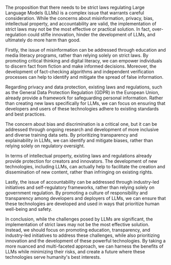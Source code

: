The proposition that there needs to be strict laws regulating Large Language Models (LLMs) is a complex issue that warrants careful consideration. While the concerns about misinformation, privacy, bias, intellectual property, and accountability are valid, the implementation of strict laws may not be the most effective or practical solution. In fact, over-regulation could stifle innovation, hinder the development of LLMs, and ultimately do more harm than good.

Firstly, the issue of misinformation can be addressed through education and media literacy programs, rather than relying solely on strict laws. By promoting critical thinking and digital literacy, we can empower individuals to discern fact from fiction and make informed decisions. Moreover, the development of fact-checking algorithms and independent verification processes can help to identify and mitigate the spread of false information.

Regarding privacy and data protection, existing laws and regulations, such as the General Data Protection Regulation (GDPR) in the European Union, already provide a framework for safeguarding personal information. Rather than creating new laws specifically for LLMs, we can focus on ensuring that developers and users of these technologies adhere to existing standards and best practices.

The concern about bias and discrimination is a critical one, but it can be addressed through ongoing research and development of more inclusive and diverse training data sets. By prioritizing transparency and explainability in LLMs, we can identify and mitigate biases, rather than relying solely on regulatory oversight.

In terms of intellectual property, existing laws and regulations already provide protection for creators and innovators. The development of new technologies, including LLMs, can actually help to facilitate the creation and dissemination of new content, rather than infringing on existing rights.

Lastly, the issue of accountability can be addressed through industry-led initiatives and self-regulatory frameworks, rather than relying solely on government regulation. By promoting a culture of responsibility and transparency among developers and deployers of LLMs, we can ensure that these technologies are developed and used in ways that prioritize human well-being and safety.

In conclusion, while the challenges posed by LLMs are significant, the implementation of strict laws may not be the most effective solution. Instead, we should focus on promoting education, transparency, and industry-led initiatives to address these challenges, while also prioritizing innovation and the development of these powerful technologies. By taking a more nuanced and multi-faceted approach, we can harness the benefits of LLMs while minimizing their risks, and create a future where these technologies serve humanity's best interests.
